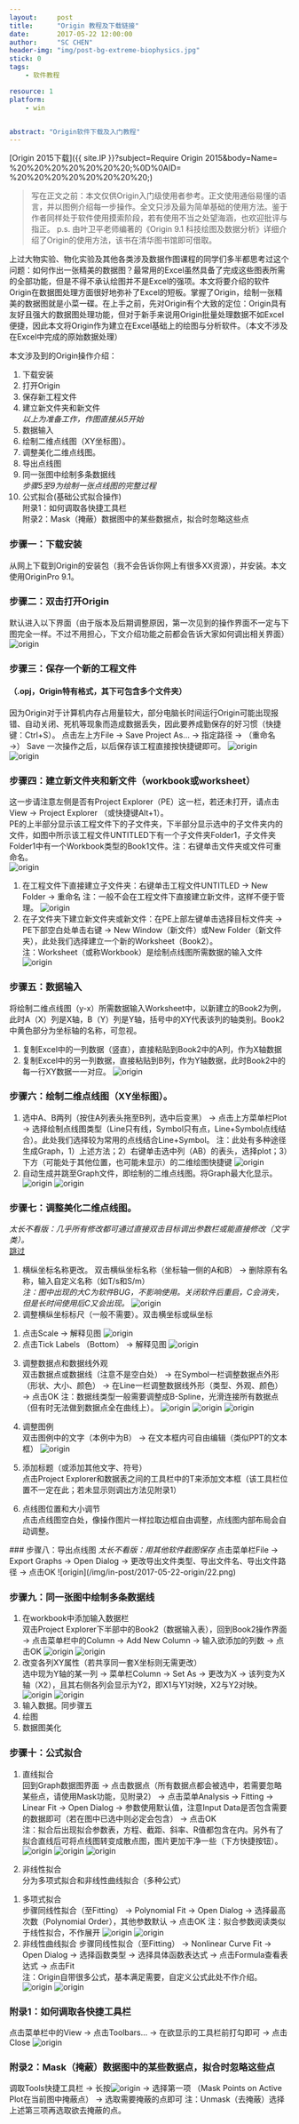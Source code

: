 ```yaml
---
layout:     post
title:      "Origin 教程及下载链接"
date:       2017-05-22 12:00:00
author:     "SC CHEN"
header-img: "img/post-bg-extreme-biophysics.jpg"
stick: 0
tags:
    - 软件教程

resource: 1
platform: 
    - win


abstract: "Origin软件下载及入门教程"
---
```




[Origin 2015下载]({{ site.IP }}?subject=Require Origin 2015&body=Name= %20%20%20%20%20%20%20;%0D%0AID= %20%20%20%20%20%20%20%20;) &nbsp;&nbsp; 

>写在正文之前：本文仅供Origin入门级使用者参考。正文使用通俗易懂的语言，并以图例介绍每一步操作。全文只涉及最为简单基础的使用方法。鉴于作者同样处于软件使用摸索阶段，若有使用不当之处望海涵，也欢迎批评与指正。
p.s. 由叶卫平老师编著的《Origin 9.1 科技绘图及数据分析》详细介绍了Origin的使用方法，该书在清华图书馆即可借取。

上过大物实验、物化实验及其他各类涉及数据作图课程的同学们多半都思考过这个问题：如何作出一张精美的数据图？最常用的Excel虽然具备了完成这些图表所需的全部功能，但是不得不承认绘图并不是Excel的强项。本文将要介绍的软件Origin在数据图处理方面很好地弥补了Excel的短板。掌握了Origin，绘制一张精美的数据图就是小菜一碟。在上手之前，先对Origin有个大致的定位：Origin具有友好且强大的数据图处理功能，但对于新手来说用Origin批量处理数据不如Excel便捷，因此本文将Origin作为建立在Excel基础上的绘图与分析软件。（本文不涉及在Excel中完成的原始数据处理）

本文涉及到的Origin操作介绍：
1. 下载安装
2. 打开Origin
3. 保存新工程文件
4. 建立新文件夹和新文件<br />
<i>以上为准备工作，作图直接从5开始</i>
5. 数据输入
6. 绘制二维点线图（XY坐标图）。
7. 调整美化二维点线图。
8. 导出点线图
9. 同一张图中绘制多条数据线<br />
<i>步骤5至9为绘制一张点线图的完整过程</i>
10. 公式拟合(基础公式拟合操作)<br />
附录1：如何调取各快捷工具栏<br />
附录2：Mask（掩蔽）数据图中的某些数据点，拟合时忽略这些点<br />

### 步骤一：下载安装
从网上下载到Origin的安装包（我不会告诉你网上有很多XX资源），并安装。本文使用OriginPro 9.1。 

### 步骤二：双击打开Origin
默认进入以下界面（由于版本及后期调整原因，第一次见到的操作界面不一定与下图完全一样。不过不用担心，下文介绍功能之前都会告诉大家如何调出相关界面）
![origin](/img/in-post/2017-05-22-origin/1.png)

### 步骤三：保存一个新的工程文件
#### （.opj，Origin特有格式，其下可包含多个文件夹）
因为Origin对于计算机内存占用量较大，部分电脑长时间运行Origin可能出现报错、自动关闭、死机等现象而造成数据丢失，因此要养成勤保存的好习惯（快捷键：Ctrl+S）。
点击左上方File → Save Project As… → 指定路径 → （重命名 →） Save
一次操作之后，以后保存该工程直接按快捷键即可。
![origin](/img/in-post/2017-05-22-origin/2.png)
![origin](/img/in-post/2017-05-22-origin/3.png)

### 步骤四：建立新文件夹和新文件（workbook或worksheet）
这一步请注意左侧是否有Project Explorer（PE）这一栏，若还未打开，请点击View → Project Explorer （或快捷键Alt+1）。<br />
PE的上半部分显示该工程文件下的子文件夹，下半部分显示选中的子文件夹内的文件，如图中所示该工程文件UNTITLED下有一个子文件夹Folder1，子文件夹Folder1中有一个Workbook类型的Book1文件。注：右键单击文件夹或文件可重命名。<br />
![origin](/img/in-post/2017-05-22-origin/Comb1.png)
1.	在工程文件下直接建立子文件夹：右键单击工程文件UNTITLED → New Folder → 重命名
注：一般不会在工程文件下直接建立新文件，这样不便于管理。
![origin](/img/in-post/2017-05-22-origin/Comb2.png)
2.	在子文件夹下建立新文件夹或新文件：在PE上部左键单击选择目标文件夹 → PE下部空白处单击右键 → New Window（新文件）或New Folder（新文件夹），此处我们选择建立一个新的Worksheet（Book2）。<br />
注：Worksheet（或称Workbook）是绘制点线图所需数据的输入文件
![origin](/img/in-post/2017-05-22-origin/Comb3.png)

### 步骤五：数据输入
将绘制二维点线图（y-x）所需数据输入Worksheet中，以新建立的Book2为例，此时A（X）列是X轴，B（Y）列是Y轴，括号中的XY代表该列的轴类别。Book2中黄色部分为坐标轴的名称，可忽视。<br />
1. 复制Excel中的一列数据（竖直），直接粘贴到Book2中的A列，作为X轴数据
2. 复制Excel中的另一列数据，直接粘贴到B列，作为Y轴数据，此时Book2中的每一行XY数据一一对应。
![origin](/img/in-post/2017-05-22-origin/Comb4.png)
### 步骤六：绘制二维点线图（XY坐标图）。
1.	选中A、B两列（按住A列表头拖至B列，选中后变黑） → 点击上方菜单栏Plot → 选择绘制点线图类型（Line只有线，Symbol只有点，Line+Symbol点线结合）。此处我们选择较为常用的点线结合Line+Symbol。
注：此处有多种途径生成Graph，1）上述方法；2）右键单击选中列（AB）的表头，选择plot；3）下方（可能处于其他位置，也可能未显示）的二维绘图快捷键
![origin](/img/in-post/2017-05-22-origin/12.png)
2.	自动生成并跳至Graph文件，即绘制的二维点线图。将Graph最大化显示。
![origin](/img/in-post/2017-05-22-origin/13.png)
![origin](/img/in-post/2017-05-22-origin/14.png)

### 步骤七：调整美化二维点线图。
<i>太长不看版：几乎所有修改都可通过直接双击目标调出参数栏或能直接修改（文字类）。</i><br />
<a href='#Step8'>跳过</a>
1.	横纵坐标名称更改。
双击横纵坐标名称（坐标轴一侧的A和B） → 删除原有名称，输入自定义名称（如T/s和S/m）<br />
<i>注：图中出现的大C为软件BUG，不影响使用。关闭软件后重启，C会消失，但是长时间使用后C又会出现。</i>
![origin](/img/in-post/2017-05-22-origin/15.png)
2.	调整横纵坐标标尺（一般不需要）。双击横坐标或纵坐标<br />
1)	点击Scale → 解释见图
![origin](/img/in-post/2017-05-22-origin/16.png)
2)	点击Tick Labels （Bottom） → 解释见图
![origin](/img/in-post/2017-05-22-origin/17.png)

3.	调整数据点和数据线外观<br />
双击数据点或数据线（注意不是空白处） → 在Symbol一栏调整数据点外形（形状、大小、颜色） → 在Line一栏调整数据线外形（类型、外观、颜色） → 点击OK
注：数据线类型一般需要调整成B-Spline，光滑连接所有数据点（但有时无法做到数据点全在曲线上）。
![origin](/img/in-post/2017-05-22-origin/18.png)
![origin](/img/in-post/2017-05-22-origin/19.png)
![origin](/img/in-post/2017-05-22-origin/20.png)

4.	调整图例<br />
双击图例中的文字（本例中为B） → 在文本框内可自由编辑（类似PPT的文本框）
![origin](/img/in-post/2017-05-22-origin/21.png)
5.	添加标题（或添加其他文字、符号）<br />
点击Project Explorer和数据表之间的工具栏中的T来添加文本框（该工具栏位置不一定在此；若未显示则调出方法见附录1）

6.	点线图位置和大小调节<br />
点击点线图空白处，像操作图片一样拉取边框自由调整，点线图内部布局会自动调整。

<div id='Step8'></div>
### 步骤八：导出点线图
<i>太长不看版：用其他软件截图保存</i>
点击菜单栏File → Export Graphs → Open Dialog → 更改导出文件类型、导出文件名、导出文件路径 → 点击OK
![origin](/img/in-post/2017-05-22-origin/22.png)

### 步骤九：同一张图中绘制多条数据线
1.	在workbook中添加输入数据栏<br />
双击Project Explorer下半部中的Book2（数据输入表），回到Book2操作界面 → 点击菜单栏中的Column → Add New Column → 输入欲添加的列数 → 点击OK
![origin](/img/in-post/2017-05-22-origin/23.png)
![origin](/img/in-post/2017-05-22-origin/24.png)
2.	改变各列XY属性（若共享同一套X坐标则无需更改）<br />
选中现为Y轴的某一列 → 菜单栏Column → Set As → 更改为X → 该列变为X轴（X2），且其右侧各列会显示为Y2，即X1与Y1对映，X2与Y2对映。
![origin](/img/in-post/2017-05-22-origin/25.png)
![origin](/img/in-post/2017-05-22-origin/26.png)
3.	输入数据。同步骤五
4.	绘图
5.	数据图美化

### 步骤十：公式拟合
1.	直线拟合<br />
	回到Graph数据图界面 → 点击数据点（所有数据点都会被选中，若需要忽略某些点，请使用Mask功能，见附录2） → 点击菜单Analysis → Fitting → Linear Fit → Open Dialog → 参数使用默认值，注意Input Data是否包含需要的数据即可（若在图中已选中则必定会包含） → 点击OK<br />
注：拟合后出现拟合参数表，方程、截距、斜率、R值都包含在内。另外有了拟合直线后可将点线图转变成散点图，图片更加干净一些（下方快捷按钮）。
![origin](/img/in-post/2017-05-22-origin/27.png)
![origin](/img/in-post/2017-05-22-origin/28.png)
![origin](/img/in-post/2017-05-22-origin/29.png)

2.	非线性拟合<br />
分为多项式拟合和非线性曲线拟合（多种公式）
1)	多项式拟合<br />
步骤同线性拟合（至Fitting） → Polynomial Fit → Open Dialog → 选择最高次数（Polynomial Order），其他参数默认 → 点击OK
注：拟合参数阅读类似于线性拟合，不作展开
![origin](/img/in-post/2017-05-22-origin/30.png)
![origin](/img/in-post/2017-05-22-origin/31.png)
2)	非线性曲线拟合
步骤同线性拟合（至Fitting） → Nonlinear Curve Fit → Open Dialog → 选择函数类型 → 选择具体函数表达式 → 点击Formula查看表达式 → 点击Fit<br />
注：Origin自带很多公式，基本满足需要，自定义公式此处不作介绍。
![origin](/img/in-post/2017-05-22-origin/32.png)
![origin](/img/in-post/2017-05-22-origin/33.png)

### 附录1：如何调取各快捷工具栏
点击菜单栏中的View → 点击Toolbars… → 在欲显示的工具栏前打勾即可 → 点击Close
![origin](/img/in-post/2017-05-22-origin/34.png)

### 附录2：Mask（掩蔽）数据图中的某些数据点，拟合时忽略这些点
调取Tools快捷工具栏 → 长按![origin](/img/in-post/2017-05-22-origin/35.png) → 选择第一项 （Mask Points on Active Plot在当前图中掩蔽点） → 选取需要掩蔽的点即可
注：Unmask（去掩蔽）选择上述第三项再选取欲去掩蔽的点。
